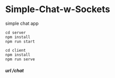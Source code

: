 # Simple-Chat-w-Sockets
simple chat app

```
cd server
npm install
npm run start
```

```
cd client
npm install
npm run serve
```

##### url /chat